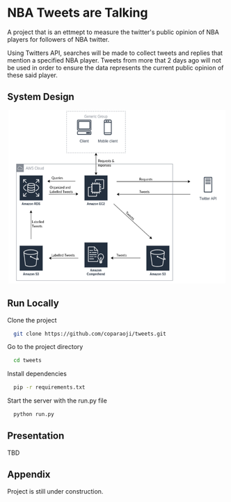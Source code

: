 # NBA Tweets are Talking

A project that is an ettmept to measure the twitter's public opinion of NBA players for followers of NBA twitter.

Using Twitters API, searches will be made to collect tweets and replies that mention a specified NBA player. Tweets from more that 2 days ago will not be used in order to ensure the data represents the current public opinion of these said player. 


## System Design

<p align="center"> 
<img src="public/Assets/Labelled Tweets Diagram.png" width="500" height="400"></img>  
</p>

## Run Locally

Clone the project

```bash
  git clone https://github.com/coparaoji/tweets.git
```

Go to the project directory

```bash
  cd tweets
```

Install dependencies

```bash
  pip -r requirements.txt
```

Start the server with the run.py file

```bash
  python run.py
```


## Presentation
TBD


## Appendix

Project is still under construction.
